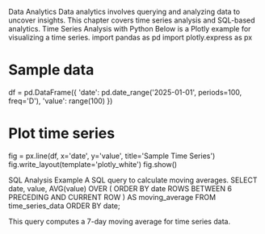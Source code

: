 Data Analytics
Data analytics involves querying and analyzing data to uncover insights. This chapter covers time series analysis and SQL-based analytics.
Time Series Analysis with Python
Below is a Plotly example for visualizing a time series.
import pandas as pd
import plotly.express as px

# Sample data
df = pd.DataFrame({
    'date': pd.date_range('2025-01-01', periods=100, freq='D'),
    'value': range(100)
})

# Plot time series
fig = px.line(df, x='date', y='value', title='Sample Time Series')
fig.write_layout(template='plotly_white')
fig.show()

SQL Analysis Example
A SQL query to calculate moving averages.
SELECT
  date,
  value,
  AVG(value) OVER (
    ORDER BY date
    ROWS BETWEEN 6 PRECEDING AND CURRENT ROW
  ) AS moving_average
FROM
  time_series_data
ORDER BY
  date;

This query computes a 7-day moving average for time series data.